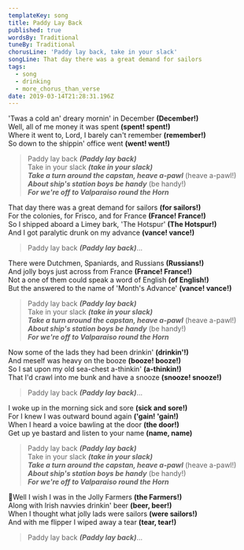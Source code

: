 ```yaml
---
templateKey: song
title: Paddy Lay Back
published: true
wordsBy: Traditional
tuneBy: Traditional
chorusLine: 'Paddy lay back, take in your slack'
songLine: That day there was a great demand for sailors
tags:
  - song
  - drinking
  - more_chorus_than_verse
date: 2019-03-14T21:28:31.196Z
---
```


'Twas a cold an' dreary mornin' in December **(December!)**\
Well, all of me money it was spent **(spent! spent!)**\
Where it went to, Lord, I barely can't remember **(remember!)**\
So down to the shippin' office went **(went! went!)**

>Paddy lay back ***(Paddy lay back)***\
Take in your slack ***(take in your slack)***\
***Take a turn around the capstan, heave a-pawl*** (heave a-pawl!)\
***About ship's station boys be handy*** (be handy!)\
***For we're off to Valparaiso round the Horn***

That day there was a great demand for sailors **(for sailors!)**\
For the colonies, for Frisco, and for France **(France! France!)**\
So I shipped aboard a Limey bark, 'The Hotspur' **(The Hotspur!)**\
And I got paralytic drunk on my advance **(vance! vance!)**

>Paddy lay back ***(Paddy lay back)***...

There were Dutchmen, Spaniards, and Russians **(Russians!)**\
And jolly boys just across from France **(France! France!)**\
Not a one of them could speak a word of English **(of English!)**\
But the answered to the name of 'Month's Advance' **(vance! vance!)**

>Paddy lay back ***(Paddy lay back)***\
Take in your slack ***(take in your slack)***\
***Take a turn around the capstan, heave a-pawl*** (heave a-pawl!)\
***About ship's station boys be handy*** (be handy!)\
***For we're off to Valparaiso round the Horn***

Now some of the lads they had been drinkin' **(drinkin'!)**\
And meself was heavy on the booze  **(booze! booze!)**\
So I sat upon my old sea-chest a-thinkin' **(a-thinkin!)**\
That I'd crawl into me bunk and have a snooze **(snooze! snooze!)**

>Paddy lay back ***(Paddy lay back)***...

I woke up in the morning sick and sore **(sick and sore!)**\
For I knew I was outward bound again **('gain! 'gain!)**\
When I heard a voice bawling at the door **(the door!)**\
Get up ye bastard and listen to your name  **(name, name)**

>Paddy lay back ***(Paddy lay back)***\
Take in your slack ***(take in your slack)***\
***Take a turn around the capstan, heave a-pawl*** (heave a-pawl!)\
***About ship's station boys be handy*** (be handy!)\
***For we're off to Valparaiso round the Horn***

🔹Well I wish I was in the Jolly Farmers **(the Farmers!)**\
Along with Irish navvies drinkin' beer **(beer, beer!)**\
When I thought what jolly lads were sailors **(were sailors!)**\
And with me flipper I wiped away a tear **(tear, tear!)**

>Paddy lay back ***(Paddy lay back)***...
